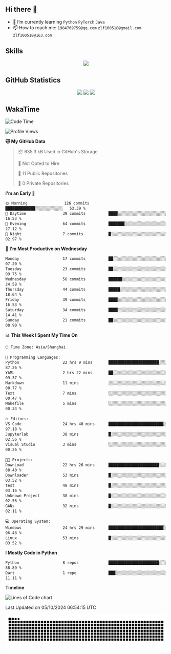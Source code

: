 ## Hi there 👋

- 🌱 I’m currently learning `Python` `PyTorch` `Java`
- 📫 How to reach me: `1984769759@qq.com` `zlf100518@gmail.com` `zlf100518@163.com`

## Skills
<div align="center"> <img src="https://skillicons.dev/icons?i=python,linux,git,github,html,css,js" /> </div>

## GitHub Statistics

<div align="center">
  <img src="https://github-readme-stats.vercel.app/api?username=mrcchenfeng&show_icons=true&theme=tokyonight" />
  <img src="https://github-readme-stats.vercel.app/api/top-langs/?username=mrcchenfeng&show_icons=true&theme=tokyonight" />
  <img src="https://github-readme-activity-graph.vercel.app/graph?username=mrcchenfeng&theme=xcode" />
</div>

## WakaTime

<!--START_SECTION:waka-->
![Code Time](http://img.shields.io/badge/Code%20Time-141%20hrs%2032%20mins-blue)

![Profile Views](http://img.shields.io/badge/Profile%20Views-0-blue)

**🐱 My GitHub Data** 

> 📦 635.3 kB Used in GitHub's Storage 
 > 
> 🚫 Not Opted to Hire
 > 
> 📜 11 Public Repositories 
 > 
> 🔑 0 Private Repositories 
 > 
**I'm an Early 🐤** 

```text
🌞 Morning                126 commits         █████████████░░░░░░░░░░░░   53.39 % 
🌆 Daytime                39 commits          ████░░░░░░░░░░░░░░░░░░░░░   16.53 % 
🌃 Evening                64 commits          ███████░░░░░░░░░░░░░░░░░░   27.12 % 
🌙 Night                  7 commits           █░░░░░░░░░░░░░░░░░░░░░░░░   02.97 % 
```
📅 **I'm Most Productive on Wednesday** 

```text
Monday                   17 commits          ██░░░░░░░░░░░░░░░░░░░░░░░   07.20 % 
Tuesday                  23 commits          ██░░░░░░░░░░░░░░░░░░░░░░░   09.75 % 
Wednesday                58 commits          ██████░░░░░░░░░░░░░░░░░░░   24.58 % 
Thursday                 44 commits          █████░░░░░░░░░░░░░░░░░░░░   18.64 % 
Friday                   39 commits          ████░░░░░░░░░░░░░░░░░░░░░   16.53 % 
Saturday                 34 commits          ████░░░░░░░░░░░░░░░░░░░░░   14.41 % 
Sunday                   21 commits          ██░░░░░░░░░░░░░░░░░░░░░░░   08.90 % 
```


📊 **This Week I Spent My Time On** 

```text
🕑︎ Time Zone: Asia/Shanghai

💬 Programming Languages: 
Python                   22 hrs 9 mins       ██████████████████████░░░   87.26 % 
YAML                     2 hrs 22 mins       ██░░░░░░░░░░░░░░░░░░░░░░░   09.37 % 
Markdown                 11 mins             ░░░░░░░░░░░░░░░░░░░░░░░░░   00.77 % 
Text                     7 mins              ░░░░░░░░░░░░░░░░░░░░░░░░░   00.47 % 
Makefile                 5 mins              ░░░░░░░░░░░░░░░░░░░░░░░░░   00.34 % 

🔥 Editors: 
VS Code                  24 hrs 40 mins      ████████████████████████░   97.18 % 
Jupyterlab               38 mins             █░░░░░░░░░░░░░░░░░░░░░░░░   02.56 % 
Visual Studio            3 mins              ░░░░░░░░░░░░░░░░░░░░░░░░░   00.26 % 

🐱‍💻 Projects: 
DownLoad                 22 hrs 26 mins      ██████████████████████░░░   88.40 % 
Downloader               53 mins             █░░░░░░░░░░░░░░░░░░░░░░░░   03.52 % 
test                     48 mins             █░░░░░░░░░░░░░░░░░░░░░░░░   03.16 % 
Unknown Project          38 mins             █░░░░░░░░░░░░░░░░░░░░░░░░   02.56 % 
GANs                     32 mins             █░░░░░░░░░░░░░░░░░░░░░░░░   02.11 % 

💻 Operating System: 
Windows                  24 hrs 29 mins      ████████████████████████░   96.48 % 
Linux                    53 mins             █░░░░░░░░░░░░░░░░░░░░░░░░   03.52 % 
```

**I Mostly Code in Python** 

```text
Python                   8 repos             ██████████████████████░░░   88.89 % 
Dart                     1 repo              ███░░░░░░░░░░░░░░░░░░░░░░   11.11 % 
```



**Timeline**

![Lines of Code chart](https://raw.githubusercontent.com/mrcchenfeng/mrcchenfeng/main/assets/bar_graph.png)


 Last Updated on 05/10/2024 06:54:15 UTC
<!--END_SECTION:waka-->

<div align="center"><img src="./assets/github-snake-dark.svg" /></div>
